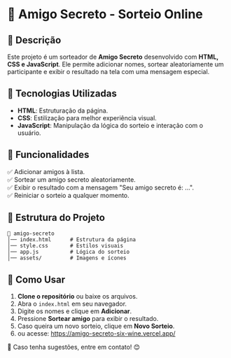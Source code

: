 # 🎁 Amigo Secreto - Sorteio Online

## 📌 Descrição
Este projeto é um sorteador de **Amigo Secreto** desenvolvido com **HTML, CSS e JavaScript**. Ele permite adicionar nomes, sortear aleatoriamente um participante e exibir o resultado na tela com uma mensagem especial.

## 🚀 Tecnologias Utilizadas
- **HTML**: Estruturação da página.
- **CSS**: Estilização para melhor experiência visual.
- **JavaScript**: Manipulação da lógica do sorteio e interação com o usuário.

## 📜 Funcionalidades
✅ Adicionar amigos à lista.  
✅ Sortear um amigo secreto aleatoriamente.  
✅ Exibir o resultado com a mensagem "Seu amigo secreto é: ...".  
✅ Reiniciar o sorteio a qualquer momento.  

## 📂 Estrutura do Projeto
```
📂 amigo-secreto
│── index.html      # Estrutura da página
│── style.css       # Estilos visuais
│── app.js          # Lógica do sorteio
│── assets/         # Imagens e ícones
```

## 🎯 Como Usar
1. **Clone o repositório** ou baixe os arquivos.  
2. Abra o `index.html` em seu navegador.  
3. Digite os nomes e clique em **Adicionar**.  
4. Pressione **Sortear amigo** para exibir o resultado.  
5. Caso queira um novo sorteio, clique em **Novo Sorteio**.
6. ou acesse: https://amigo-secreto-six-wine.vercel.app/

📩 Caso tenha sugestões, entre em contato! 😊

